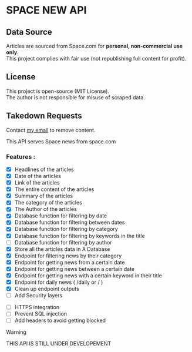 # SPACE NEW API

## Data Source  
Articles are sourced from Space.com for **personal, non-commercial use only**.  
This project complies with fair use (not republishing full content for profit).

## License  
This project is open-source (MIT License).  
The author is not responsible for misuse of scraped data.  

## Takedown Requests  
Contact [my email](maysamshaker7@gmail.com) to remove content.

<span> This API serves Space news from space.com </span>

### Features :
* [x] Headlines of the articles
* [x] Date of the articles
* [x] Link of the articles
* [x] The entire content of the articles
* [x] Summary of the articles
* [x] The category of the articles
* [x] The Author of the articles
* [x] Database function for filtering by date
* [x] Database function for filtering between dates
* [x] Database function for filtering by category
* [x] Database function for filtering by keywords in the title
* [ ] Database function for filtering by author
* [x] Store all the articles data in A Database 
* [x] Endpoint for filtering news by their category
* [x] Endpoint for getting news from a certain date
* [x] Endpoint for getting news between a certain date
* [x] Endpoint for getting news with a certain keyword in their title
* [x] Endpoint for daily news ( /daily or / )
* [x] Clean up endpoint outputs 
* [ ] Add Security layers 
 - [ ] HTTPS integration
 - [ ] Prevent SQL injection
 - [ ] Add headers to avoid getting blocked 

> [!WARNING]
> THIS API IS STILL UNDER DEVELOPEMENT
